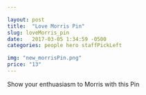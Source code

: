 ```yaml
---

layout: post
title:  "Love Morris Pin"
slug: loveMorris_pin
date:   2017-03-05 1:34:59 -0500
categories: people hero staffPickLeft

img: "new_morrisPin.png"
price: "13"
---
```

Show your enthuasiasm to Morris with this Pin
